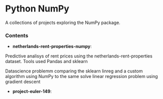 # Python NumPy

A collections of projects exploring the NumPy package.

### Contents
* __netherlands-rent-properties-numpy__: 

Predictive analisys of rent prices using the netherlands-rent-properties dataset.
Tools used Pandas and sklearn


Datascience problemm comparing the sklearn linreg and a custom algorithm using NumPy to the same solve linear regression problem using gradient descent

* __project-euler-149__: 